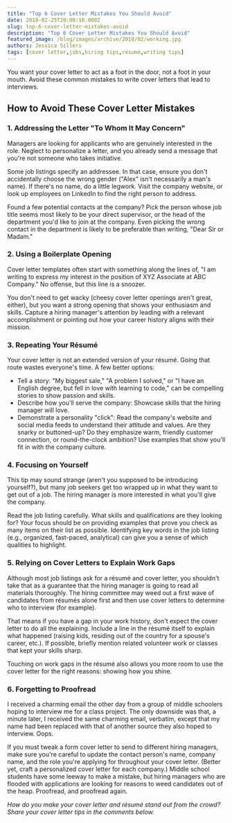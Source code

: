 ```yaml
---
title: "Top 6 Cover Letter Mistakes You Should Avoid"
date: 2018-02-25T20:00:16.000Z
slug: top-6-cover-letter-mistakes-avoid
description: "Top 6 Cover Letter Mistakes You Should Avoid"
featured_image: /blog/images/archive/2018/02/working.jpg
authors: Jessica Sillers
tags: [cover letter,jobs,hiring tips,résumé,writing tips]
---
```


You want your cover letter to act as a foot in the door, not a foot in your mouth. Avoid these common mistakes to write cover letters that lead to interviews.

## How to Avoid These Cover Letter Mistakes

### 1\. Addressing the Letter "To Whom It May Concern"

Managers are looking for applicants who are genuinely interested in the role. Neglect to personalize a letter, and you already send a message that you're not someone who takes initiative.

Some job listings specify an addressee. In that case, ensure you don't accidentally choose the wrong gender ("Alex" isn't necessarily a man's name). If there's no name, do a little legwork. Visit the company website, or look up employees on LinkedIn to find the right person to address.

Found a few potential contacts at the company? Pick the person whose job title seems most likely to be your direct supervisor, or the head of the department you'd like to join at the company. Even picking the wrong contact in the department is likely to be preferable than writing, "Dear Sir or Madam."

### 2\. Using a Boilerplate Opening

Cover letter templates often start with something along the lines of, "I am writing to express my interest in the position of XYZ Associate at ABC Company." No offense, but this line is a snoozer.

You don't need to get wacky (cheesy cover letter openings aren't great, either), but you want a strong opening that shows your enthusiasm and skills. Capture a hiring manager's attention by leading with a relevant accomplishment or pointing out how your career history aligns with their mission.

### 3\. Repeating Your Résumé

Your cover letter is not an extended version of your résumé. Going that route wastes everyone's time. A few better options:

* Tell a story: "My biggest sale," "A problem I solved," or "I have an English degree, but fell in love with learning to code," can be compelling stories to show passion and skills.
* Describe how you'll serve the company: Showcase skills that the hiring manager will love.
* Demonstrate a personality "click": Read the company's website and social media feeds to understand their attitude and values. Are they snarky or buttoned-up? Do they emphasize warm, friendly customer connection, or round-the-clock ambition? Use examples that show you'll fit in with the company culture.

### 4\. Focusing on Yourself

This tip may sound strange (aren't you supposed to be introducing yourself?), but many job seekers get too wrapped up in what they want to get out of a job. The hiring manager is more interested in what you'll give the company.

Read the job listing carefully. What skills and qualifications are they looking for? Your focus should be on providing examples that prove you check as many items on their list as possible. Identifying key words in the job listing (e.g., organized, fast-paced, analytical) can give you a sense of which qualities to highlight.

### 5\. Relying on Cover Letters to Explain Work Gaps

Although most job listings ask for a résumé and cover letter, you shouldn't take that as a guarantee that the hiring manager is going to read all materials thoroughly. The hiring committee may weed out a first wave of candidates from résumés alone first and then use cover letters to determine who to interview (for example).

That means if you have a gap in your work history, don't expect the cover letter to do all the explaining. Include a line in the résumé itself to explain what happened (raising kids, residing out of the country for a spouse's career, etc.). If possible, briefly mention related volunteer work or classes that kept your skills sharp.

Touching on work gaps in the résumé also allows you more room to use the cover letter for the right reasons: showing how you shine.

### 6\. Forgetting to Proofread

I received a charming email the other day from a group of middle schoolers hoping to interview me for a class project. The only downside was that, a minute later, I received the same charming email, verbatim, except that my name had been replaced with that of another source they also hoped to interview. Oops.

If you must tweak a form cover letter to send to different hiring managers, make sure you're careful to update the contact person's name, company name, and the role you're applying for throughout your cover letter. (Better yet, craft a personalized cover letter for each company.) Middle school students have some leeway to make a mistake, but hiring managers who are flooded with applications are looking for reasons to weed candidates out of the heap. Proofread, and proofread again.

_How do you make your cover letter and résumé stand out from the crowd? Share your cover letter tips in the comments below._